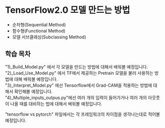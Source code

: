 # TensorFlow2.0 모델 만드는 방법

* 순차형(Sequential Method)  
* 함수형(Functional Method)  
* 모델 서브클래싱(Subclassing Method)  

## 학습 목차  
"1)_Build_Model.py" 에서 각 모델을 만드는 방법에 대해서 배워볼 예정입니다.   
"2)_Load_Use_Model.py" 에서 TF에서 제공하는 Pretrain 모델을 불러 사용하는 방법에 대해 배워볼 예정입니다.  
"3)_Interpret_Model.py" 에선 Tensorflow에서 Grad-CAM을 적용하는 방법에 대해서 확인해볼 예정입니다.   
"4)_Multiple_inputs_outpus.py"에선 여러 개의 입력이 들어가거나 여러 개의 아웃풋이 나올 때를 대비하는 법에 대해서 배워볼 예정입니다.   

"tensorflow vs pytorch" 파일에서는 각 프레임워크의 차이점을 생각나는대로 적어볼 예정입니다. 